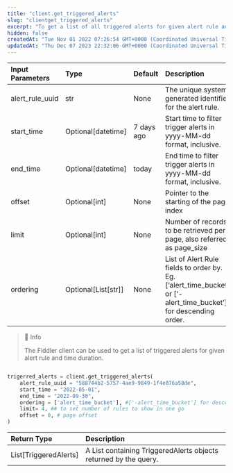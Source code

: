 ```yaml
---
title: "client.get_triggered_alerts"
slug: "clientget_triggered_alerts"
excerpt: "To get a list of all triggered alerts for given alert rule and time period"
hidden: false
createdAt: "Tue Nov 01 2022 07:26:54 GMT+0000 (Coordinated Universal Time)"
updatedAt: "Thu Dec 07 2023 22:32:06 GMT+0000 (Coordinated Universal Time)"
---
```

| Input Parameters | Type                 | Default    | Description                                                                                                       |
| :--------------- | :------------------- | :--------- | :---------------------------------------------------------------------------------------------------------------- |
| alert_rule_uuid  | str                  | None       | The unique system generated identifier for the alert rule.                                                        |
| start_time       | Optional[datetime]   | 7 days ago | Start time to filter trigger alerts in yyyy-MM-dd format, inclusive.                                              |
| end_time         | Optional[datetime]   | today      | End time to filter trigger alerts in yyyy-MM-dd format, inclusive.                                                |
| offset           | Optional[int]        | None       | Pointer to the starting of the page index                                                                         |
| limit            | Optional[int]        | None       | Number of records to be retrieved per page, also referred as page_size                                            |
| ordering         | Optional\[List[str]] | None       | List of Alert Rule fields to order by. Eg. [‘alert_time_bucket’] or [‘- alert_time_bucket’] for descending order. |

> 📘 Info
> 
> The Fiddler client can be used to get a list of triggered alerts for given alert rule and time duration.

```python Usage

trigerred_alerts = client.get_triggered_alerts(
    alert_rule_uuid = "588744b2-5757-4ae9-9849-1f4e076a58de",
    start_time = "2022-05-01",
    end_time = "2022-09-30",
  	ordering = ['alert_time_bucket'], #['-alert_time_bucket'] for descending
    limit= 4, ## to set number of rules to show in one go
    offset = 0, # page offset
)
```

| Return Type           | Description                                                      |
| :-------------------- | :--------------------------------------------------------------- |
| List[TriggeredAlerts] | A List containing TriggeredAlerts objects returned by the query. |
